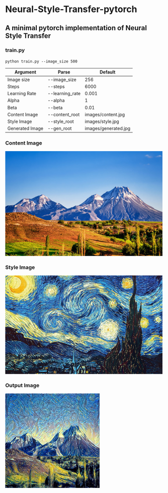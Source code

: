# Neural-Style-Transfer-pytorch

## A minimal pytorch implementation of Neural Style Transfer

### train.py

`python train.py --image_size 500`

| Argument | Parse | Default |
| ----------- | ----------- | ----------- |
| Image size | --image_size | 256 |
| Steps | --steps | 6000 |
| Learning Rate | --learning_rate | 0.001 |
| Alpha | --alpha | 1 |
| Beta | --beta | 0.01 |
| Content Image | --content_root | images/content.jpg |
| Style Image | --style_root | images/style.jpg |
| Generated Image | --gen_root | images/generated.jpg |



### Content Image

<img src="https://github.com/rutvij-25/Neural-Style-Transfer-pytorch/blob/main/images/content.jpg" width="500">

### Style Image

<img src="https://github.com/rutvij-25/Neural-Style-Transfer-pytorch/blob/main/images/style.jpg" width="500">

### Output Image

<img src="https://github.com/rutvij-25/Neural-Style-Transfer-pytorch/blob/main/images/generated.jpg" width="300">
